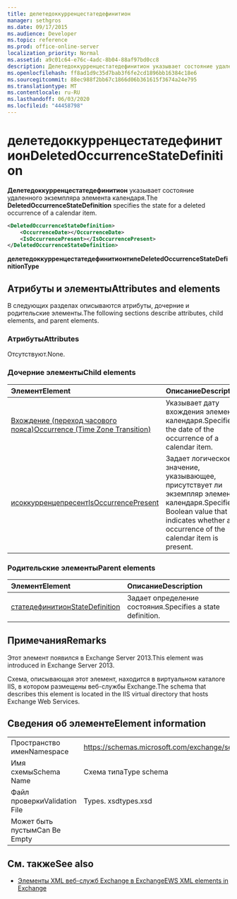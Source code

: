 ```yaml
---
title: делетедоккурренцестатедефинитион
manager: sethgros
ms.date: 09/17/2015
ms.audience: Developer
ms.topic: reference
ms.prod: office-online-server
localization_priority: Normal
ms.assetid: a9c01c64-e76c-4adc-8b04-88af97bd0cc8
description: Делетедоккурренцестатедефинитион указывает состояние удаленного экземпляра элемента календаря.
ms.openlocfilehash: ff8ad1d9c35d7bab3f6fe2cd1896bb16384c18e6
ms.sourcegitcommit: 88ec988f2bb67c1866d06b361615f3674a24e795
ms.translationtype: MT
ms.contentlocale: ru-RU
ms.lasthandoff: 06/03/2020
ms.locfileid: "44458798"
---
```

# <a name="deletedoccurrencestatedefinition"></a><span data-ttu-id="24602-103">делетедоккурренцестатедефинитион</span><span class="sxs-lookup"><span data-stu-id="24602-103">DeletedOccurrenceStateDefinition</span></span>

<span data-ttu-id="24602-104">**Делетедоккурренцестатедефинитион** указывает состояние удаленного экземпляра элемента календаря.</span><span class="sxs-lookup"><span data-stu-id="24602-104">The **DeletedOccurrenceStateDefinition** specifies the state for a deleted occurrence of a calendar item.</span></span> 
  
```XML
<DeletedOccurrenceStateDefinition>
    <OccurrenceDate></OccurrenceDate>
    <IsOccurrencePresent></IsOccurrencePresent>
</DeletedOccurrenceStateDefinition>
```

 <span data-ttu-id="24602-105">**делетедоккурренцестатедефинитионтипе**</span><span class="sxs-lookup"><span data-stu-id="24602-105">**DeletedOccurrenceStateDefinitionType**</span></span>
## <a name="attributes-and-elements"></a><span data-ttu-id="24602-106">Атрибуты и элементы</span><span class="sxs-lookup"><span data-stu-id="24602-106">Attributes and elements</span></span>

<span data-ttu-id="24602-107">В следующих разделах описываются атрибуты, дочерние и родительские элементы.</span><span class="sxs-lookup"><span data-stu-id="24602-107">The following sections describe attributes, child elements, and parent elements.</span></span>
  
### <a name="attributes"></a><span data-ttu-id="24602-108">Атрибуты</span><span class="sxs-lookup"><span data-stu-id="24602-108">Attributes</span></span>

<span data-ttu-id="24602-109">Отсутствуют.</span><span class="sxs-lookup"><span data-stu-id="24602-109">None.</span></span>
  
### <a name="child-elements"></a><span data-ttu-id="24602-110">Дочерние элементы</span><span class="sxs-lookup"><span data-stu-id="24602-110">Child elements</span></span>

|<span data-ttu-id="24602-111">**Элемент**</span><span class="sxs-lookup"><span data-stu-id="24602-111">**Element**</span></span>|<span data-ttu-id="24602-112">**Описание**</span><span class="sxs-lookup"><span data-stu-id="24602-112">**Description**</span></span>|
|:-----|:-----|
|[<span data-ttu-id="24602-113">Вхождение (переход часового пояса)</span><span class="sxs-lookup"><span data-stu-id="24602-113">Occurrence (Time Zone Transition)</span></span>](occurrence-time-zone-transition.md) <br/> |<span data-ttu-id="24602-114">Указывает дату вхождения элемента календаря.</span><span class="sxs-lookup"><span data-stu-id="24602-114">Specifies the date of the occurrence of a calendar item.</span></span>  <br/> |
|[<span data-ttu-id="24602-115">исоккурренцепресент</span><span class="sxs-lookup"><span data-stu-id="24602-115">IsOccurrencePresent</span></span>](isoccurrencepresent.md) <br/> |<span data-ttu-id="24602-116">Задает логическое значение, указывающее, присутствует ли экземпляр элемента календаря.</span><span class="sxs-lookup"><span data-stu-id="24602-116">Specifies a Boolean value that indicates whether an occurrence of the calendar item is present.</span></span>  <br/> |
   
### <a name="parent-elements"></a><span data-ttu-id="24602-117">Родительские элементы</span><span class="sxs-lookup"><span data-stu-id="24602-117">Parent elements</span></span>

|<span data-ttu-id="24602-118">**Элемент**</span><span class="sxs-lookup"><span data-stu-id="24602-118">**Element**</span></span>|<span data-ttu-id="24602-119">**Описание**</span><span class="sxs-lookup"><span data-stu-id="24602-119">**Description**</span></span>|
|:-----|:-----|
|[<span data-ttu-id="24602-120">статедефинитион</span><span class="sxs-lookup"><span data-stu-id="24602-120">StateDefinition</span></span>](statedefinition.md) <br/> |<span data-ttu-id="24602-121">Задает определение состояния.</span><span class="sxs-lookup"><span data-stu-id="24602-121">Specifies a state definition.</span></span>  <br/> |
   
## <a name="remarks"></a><span data-ttu-id="24602-122">Примечания</span><span class="sxs-lookup"><span data-stu-id="24602-122">Remarks</span></span>

<span data-ttu-id="24602-123">Этот элемент появился в Exchange Server 2013.</span><span class="sxs-lookup"><span data-stu-id="24602-123">This element was introduced in Exchange Server 2013.</span></span>
  
<span data-ttu-id="24602-124">Схема, описывающая этот элемент, находится в виртуальном каталоге IIS, в котором размещены веб-службы Exchange.</span><span class="sxs-lookup"><span data-stu-id="24602-124">The schema that describes this element is located in the IIS virtual directory that hosts Exchange Web Services.</span></span>
  
## <a name="element-information"></a><span data-ttu-id="24602-125">Сведения об элементе</span><span class="sxs-lookup"><span data-stu-id="24602-125">Element information</span></span>

|||
|:-----|:-----|
|<span data-ttu-id="24602-126">Пространство имен</span><span class="sxs-lookup"><span data-stu-id="24602-126">Namespace</span></span>  <br/> |https://schemas.microsoft.com/exchange/services/2006/types  <br/> |
|<span data-ttu-id="24602-127">Имя схемы</span><span class="sxs-lookup"><span data-stu-id="24602-127">Schema Name</span></span>  <br/> |<span data-ttu-id="24602-128">Схема типа</span><span class="sxs-lookup"><span data-stu-id="24602-128">Type schema</span></span>  <br/> |
|<span data-ttu-id="24602-129">Файл проверки</span><span class="sxs-lookup"><span data-stu-id="24602-129">Validation File</span></span>  <br/> |<span data-ttu-id="24602-130">Types. xsd</span><span class="sxs-lookup"><span data-stu-id="24602-130">types.xsd</span></span>  <br/> |
|<span data-ttu-id="24602-131">Может быть пустым</span><span class="sxs-lookup"><span data-stu-id="24602-131">Can Be Empty</span></span>  <br/> ||
   
## <a name="see-also"></a><span data-ttu-id="24602-132">См. также</span><span class="sxs-lookup"><span data-stu-id="24602-132">See also</span></span>

- [<span data-ttu-id="24602-133">Элементы XML веб-служб Exchange в Exchange</span><span class="sxs-lookup"><span data-stu-id="24602-133">EWS XML elements in Exchange</span></span>](ews-xml-elements-in-exchange.md)

